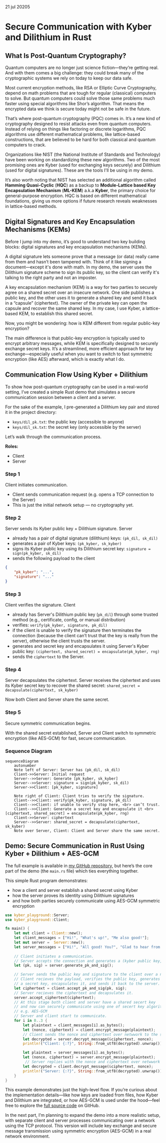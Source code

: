 <div class="meta-data">21 jul 20205 </div>

# Secure Communication with Kyber and Dilithium in Rust

## What Is Post-Quantum Cryptography?

Quantum computers are no longer just science fiction—they’re getting real. And with them comes a big challenge: they could break many of the cryptographic systems we rely on today to keep our data safe.

Most current encryption methods, like RSA or Elliptic Curve Cryptography, depend on math problems that are tough for regular (classical) computers to solve. But quantum computers could solve those same problems much faster using special algorithms like Shor’s algorithm. That means the encrypted data we think is secure today might not be safe in the future.

That’s where post-quantum cryptography (PQC) comes in. It’s a new kind of cryptography designed to resist attacks even from quantum computers. Instead of relying on things like factoring or discrete logarithms, PQC algorithms use different mathematical problems, like lattice-based constructions, that are believed to be hard for both classical and quantum computers to crack.

Organizations like NIST (the National Institute of Standards and Technology) have been working on standardizing these new algorithms. Two of the most promising ones are Kyber (used for exchanging keys securely) and Dilithium (used for digital signatures). These are the tools I'll be using in my demo.

It’s also worth noting that NIST has selected an additional algorithm called __Hamming Quasi-Cyclic__ (__HQC__) as a backup to __Module-Lattice based Key Encapsulation Mechanism__ (__ML-KEM__) a.k.a __Kyber__, the primary choice for general-purpose encryption. HQC is based on different mathematical foundations, giving us more options if future research reveals weaknesses in lattice-based methods.

## Digital Signatures and Key Encapsulation Mechanisms (KEMs)
Before I jump into my demo, it’s good to understand two key building blocks: digital signatures and key encapsulation mechanisms (KEMs).

A digital signature lets someone prove that a message (or data) really came from them and hasn’t been tampered with. Think of it like signing a document—except it's done with math. In my demo, the server uses the Dilithium signature scheme to sign its public key, so the client can verify it's talking to the right party and not an imposter.

A key encapsulation mechanism (KEM) is a way for two parties to securely agree on a shared secret over an insecure network. One side publishes a public key, and the other uses it to generate a shared key and send it back in a “capsule” (ciphertext). The owner of the private key can open the capsule and recover the same shared key. In my case, I use Kyber, a lattice-based KEM, to establish this shared secret.

Now, you might be wondering: how is KEM different from regular public-key encryption?

The main difference is that public-key encryption is typically used to encrypt arbitrary messages, while KEM is specifically designed to securely exchange secret keys. It’s a streamlined, more efficient approach for key exchange—especially useful when you want to switch to fast symmetric encryption (like AES) afterward, which is exactly what I do.

##  Communication Flow Using Kyber + Dilithium

To show how post-quantum cryptography can be used in a real-world setting, I’ve created a simple Rust demo that simulates a secure communication session between a client and a server.

For the sake of the example, I pre-generated a Dilithium key pair and stored it in the project directory:

- `keys/dil_pk.txt`: the public key (accessible to anyone)
- `keys/dil_sk.txt`: the secret key (only accessible by the server)

Let’s walk through the communication process.

__Roles:__

- Client 
- Server


### Step 1
Client initiates communication.
 
- Client sends communication request (e.g. opens a TCP connection to the Server)
- This is just the initial network setup — no cryptography yet.


### Step 2 

Server sends its Kyber public key + Dilithium signature. Server 

- already has a pair of digital signature (dilithium) keys: `(pk_dil, sk_dil)`
- generates a pair of Kyber keys: `(pk_kyber, sk_kyber)`
- signs its Kyber public key using its Dilithium secret key: `signature = sign(pk_kyber, sk_dil)`
- sends the following payload to the client 

```json
{
    "pk_kyber": "...",
    "signature": "..."
}
```

### Step 3
Client verifies the signature. Client
 
- already has Server's Dilithium public key (`pk_dil`) through some trusted method (e.g., certificate, config, or manual distribution)
- verifies: `verify(pk_kyber, signature, pk_dil)`
- if the client is unable to verify the signature then terminates the connection (because the client can’t trust that the key is really from the server), otherwise the client trusts the server.
- generates and secret key and encapsulates it using Server's Kyber public key: `(ciphertext, shared_secret) = encapsulate(pk_kyber, rng)`
- sends the `ciphertext` to the Server.

### Step 4 
Server decapsulates the ciphertext. Server receives the ciphertext and uses its Kyber secret key to recover the shared secret: `shared_secret = decapsulate(ciphertext, sk_kyber)`

Now both Client and Server share the same secret.

### Step 5
Secure symmetric communication begins. 


With the shared secret established, Server and Client switch to symmetric encryption (like AES-GCM) for fast, secure communication.

### Sequence Diagram
```mermaid
sequenceDiagram
    autonumber
    Note left of Server: Server has (pk_dil, sk_dil)
    Client->>Server: Initial request
    Server-->>Server: Generate [pk_kyber, sk_kyber]
    Server-->>Server: signature = sign(pk_kyber, sk_dil)
    Server->>Client: [pk_kyber, signature]

    Note right of Client: Client tries to verify the signature.
    Client-->>Client: verify(pk_kyber, signature, pk_dil)
    Client-->>Client: if unable to verify stop here, <br> can’t trust.
    Client-->>Client: Generate a secret key and encapsulate it <br> [ciphertext, shared_secret] = encapsulate(pk_kyber, rng)
    Client->>Server: ciphertext
    Server-->>Server: shared_secret = decapsulate(ciphertext, sk_kyber)
    Note over Server, Client: Client and Server share the same secret.
```

## Demo: Secure Communication in Rust Using Kyber + Dilithium + AES-GCM
The full example is available in [my GitHub repository](https://github.com/fade2black/kyber-dilithium-demo), but here’s the core part of the demo (the `main.rs` file) which ties everything together.

This simple Rust program demonstrates:

- how a client and server establish a shared secret using Kyber
- how the server proves its identity using Dilithium signatures
- and how both parties securely communicate using AES-GCM symmetric encryption

```rust
use kyber_playground::Server;
use kyber_playground::Client;

fn main() {   
    let mut client = Client::new(); 
    let client_messages = ["Hi!", "What's up!", "Me also good!"];
    let mut server =  Server::new();
    let server_messages = ["Hi!", "All good! You?", "Glad to hear from you!"];
    
    // Client initiates a communication.
    // Server accepts the connection and generates a (kyber public key, signature of the public key) pair. 
    let (pk, sig) = server.generate_pk_and_sig();

    // Server sends the public key and signature to the client over a network.
    // Client recieves the payload, verifies the public key, generates
    // a secret key, encapsulates it, and sends it back to the server.
    let ciphertext = client.accept_pk_and_sig(pk, sig);
    // Server recieves the ciphertext and decapsulates it.
    server.accept_ciphertext(ciphertext);
    // At this stage both client and server have a shared secert key
    // and now can securely communicate using one of secert key algorithms.
    // e.g. AES-GCM
    // Server and client start to communicate.
    for i in 0..3 {
        let plaintext = client_messages[i].as_bytes();
        let (nonce, ciphertext) = client.encrypt_message(plaintext);
        // Client sends the nonce and ciphertext over netwwork to the server 
        let decrypted = server.decrypt_message(&ciphertext, nonce);
        println!("Client: {:?}", String::from_utf8(decrypted).unwrap());

        let plaintext = server_messages[i].as_bytes();
        let (nonce, ciphertext) = server.encrypt_message(plaintext);
         // Server replies with the nonce and ciphertext over netwwork to the client
        let decrypted = client.decrypt_message(&ciphertext, nonce);
        println!("Server: {:?}", String::from_utf8(decrypted).unwrap());
    }                
}
```

This example demonstrates just the high-level flow. If you’re curious about the implementation details—like how keys are loaded from files, how Kyber and Dilithium are integrated, or how AES-GCM is used under the hood—feel free to explore the [full source code](https://github.com/fade2black/kyber-dilithium-demo) on GitHub.

In the next part, I’m planning to expand the demo into a more realistic setup, with separate client and server processes communicating over a network using the TCP protocol. This version will include key exchange and secure message transmission using symmetric encryption (AES-GCM) in a real network environment.